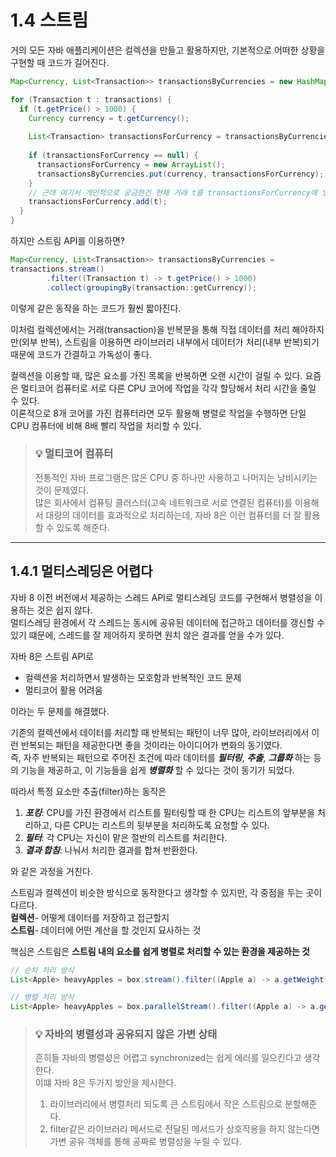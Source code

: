 # 1.4 스트림

거의 모든 자바 애플리케이션은 컬렉션을 만들고 활용하지만, 기본적으로 어떠한 상황을 구현할 때 코드가 길어진다.
```java
Map<Currency, List<Transaction>> transactionsByCurrencies = new HashMap();

for (Transaction t : transactions) {
  if (t.getPrice() > 1000) {
    Currency currency = t.getCurrency();
    
    List<Transaction> transactionsForCurrency = transactionsByCurrencies.get(currency);
    
    if (transactionsForCurrency == null) {
      transactionsForCurrency = new ArrayList();
      transactionsByCurrencies.put(currency, transactionsForCurrency);
    }
    // 근데 여기서 개인적으로 궁금한건 현재 거래 t를 transactionsForCurrency에 넣어주고 나서 transactionsForCurrency에 대한 처리가 없다 .. 
    transactionsForCurrency.add(t);
  }
}
```

하지만 스트림 API를 이용하면?
```java
Map<Currency, List<Transaction>> transactionsByCurrencies = 
transactions.stream()
        .filter((Transaction t) -> t.getPrice() > 1000)
        .collect(groupingBy(transaction::getCurrency));
```

이렇게 같은 동작을 하는 코드가 훨씬 짧아진다.

이처럼 컬렉션에서는 거래(transaction)을 반복문을 통해 직접 데이터를 처리 해야하지만(외부 반복), 스트림을 이용하면 라이브러리 내부에서 데이터가 처리(내부 반복)되기 때문에 코드가 간결하고 가독성이 좋다.  

컬렉션을 이용할 때, 많은 요소를 가진 목록을 반복하면 오랜 시간이 걸릴 수 있다.
요즘은 멀티코어 컴퓨터로 서로 다른 CPU 코어에 작업을 각각 할당해서 처리 시간을 줄일 수 있다.  
이론적으로 8개 코어를 가진 컴퓨터라면 모두 활용해 병렬로 작업을 수행하면 단일 CPU 컴퓨터에 비해 8배 빨리 작업을 처리할 수 있다.

> ### 💡 멀티코어 컴퓨터  
> 전통적인 자바 프로그램은 많은 CPU 중 하나만 사용하고 나머지는 낭비시키는 것이 문제였다.  
> 많은 회사에서 컴퓨팅 클러스터(고속 네트워크로 서로 연결된 컴퓨터)를 이용해서 대량의 데이터를 효과적으로 처리하는데, 자바 8은 이런 컴퓨터를 더 잘 활용할 수 있도록 해준다.

---
## 1.4.1 멀티스레딩은 어렵다

자바 8 이전 버전에서 제공하는 스레드 API로 멀티스레딩 코드를 구현해서 병렬성을 이용하는 것은 쉽지 않다.  
멀티스레딩 환경에서 각 스레드는 동시에 공유된 데이터에 접근하고 데이터를 갱신할 수 있기 떄문에, 스레드를 잘 제어하지 못하면 원치 않은 결과를 얻을 수가 있다.  

자바 8은 스트림 API로
- 컬렉션을 처리하면서 발생하는 모호함과 반복적인 코드 문제
- 멀티코어 활용 어려움

이라는 두 문제를 해결했다.  

기존의 컬렉션에서 데이터를 처리할 때 반복되는 패턴이 너무 많아, 라이브러리에서 이런 반복되는 패턴을 제공한다면 좋을 것이라는 아이디어가 변화의 동기였다.  
즉, 자주 반복되는 패턴으로 주어진 조건에 따라 데이터를 **_필터링_**, **_추출_**, **_그룹화_** 하는 등의 기능을 제공하고, 이 기능들을 쉽게 **_병렬화_** 할 수 있다는 것이 동기가 되었다.  

따라서 특정 요소만 추출(filter)하는 동작은
1. **_포킹_**: CPU를 가진 환경에서 리스트를 필터링할 때 한 CPU는 리스트의 앞부분을 처리하고, 다른 CPU는 리스트의 뒷부분을 처리하도록 요청할 수 있다.  
2. **_필터_**: 각 CPU는 자신이 맡은 절반의 리스트를 처리한다.
3. **_결과 합침_**: 나눠서 처리한 결과를 합쳐 반환한다.

와 같은 과정을 거친다.  

스트림과 컬렉션이 비슷한 방식으로 동작한다고 생각할 수 있지만, 각 중점을 두는 곳이 다르다.  
**컬렉션**- 어떻게 데이터를 저장하고 접근할지  
**스트림**- 데이터에 어떤 계산을 할 것인지 묘사하는 것  

핵심은 스트림은 **스트림 내의 요소를 쉽게 병렬로 처리할 수 있는 환경을 제공하는 것**  
```java
// 순차 처리 방식
List<Apple> heavyApples = box.stream().filter((Apple a) -> a.getWeight() > 150).collect(toList());

// 병렬 처리 방식
List<Apple> heavyApples = box.parallelStream().filter((Apple a) -> a.getWeight() > 150).collect(toList());
``` 

> ### 💡 자바의 병렬성과 공유되지 않은 가변 상태  
> 흔히들 자바의 병렬성은 어렵고 synchronized는 쉽게 에러를 일으킨다고 생각한다.  
> 이떄 자바 8은 두가지 방안을 제시한다.  
> 1. 라이브러리에서 병렬처리 되도록 큰 스트림에서 작은 스트림으로 분할해준다.  
> 2. filter같은 라이브러리 메서드로 전달된 메서드가 상호작용을 하지 않는다면 가변 공유 객체를 통해 공짜로 병렬성을 누릴 수 있다.  

